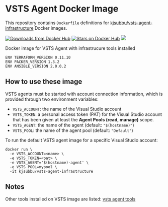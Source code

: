 VSTS Agent Docker Image
====================

This repository contains `Dockerfile` definitions for [kjsubbu/vsts-agent-infrastructure](https://github.com/kjsubbu/vsts-agent-infrastructure) Docker images.

[![Downloads from Docker Hub](https://img.shields.io/docker/pulls/kjsubbu/vsts-agent-infrastructure.svg)](https://registry.hub.docker.com/u/kjsubbu/vsts-agent-infrastructure)
[![Stars on Docker Hub](https://img.shields.io/docker/stars/kjsubbu/vsts-agent-infrastructure.svg)](https://registry.hub.docker.com/u/kjsubbu/vsts-agent-infrastructure) [![](https://images.microbadger.com/badges/image/kjsubbu/vsts-agent-infrastructure.svg)](https://microbadger.com/images/kjsubbu/vsts-agent-infrastructure "Get your own image badge on microbadger.com")


Docker image for VSTS Agent with infrastrucure tools installed

```
ENV TERRAFORM_VERSION 0.11.10
ENV PACKER_VERSION 1.3.2
ENV ANSIBLE_VERSION 2.0.0.2
```

## How to use these image
VSTS agents must be started with account connection information, which is provided through two environment variables:

- `VSTS_ACCOUNT`: the name of the Visual Studio account
- `VSTS_TOKEN`: a personal access token (PAT) for the Visual Studio account that has been given at least the **Agent Pools (read, manage)** scope.
- `VSTS_AGENT`: the name of the agent (default: `"$(hostname)"`)
- `VSTS_POOL`: the name of the agent pool (default: `"Default"`)


To run the default VSTS agent image for a specific Visual Studio account:

```
docker run \
  -e VSTS_ACCOUNT=<name> \
  -e VSTS_TOKEN=<pat> \
  -e VSTS_AGENT='$(hostname)-agent' \
  -e VSTS_POOL=mypool \
  -it kjsubbu/vsts-agent-infrastructure
```

## Notes


Other tools installed on VSTS image are listed:
[vsts agent tools](https://github.com/Microsoft/vsts-agent-docker/blob/6689c2bd45304ec56d2628f393355b52a451453e/README.md#standard-images)

